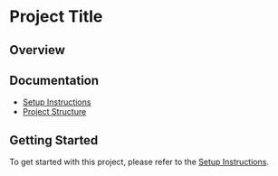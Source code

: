 # Project Title

## Overview


## Documentation

- [Setup Instructions](documentation/setup.md)
- [Project Structure](documentation/project-structure.md)

## Getting Started

To get started with this project, please refer to the [Setup Instructions](docs/setup.md).
